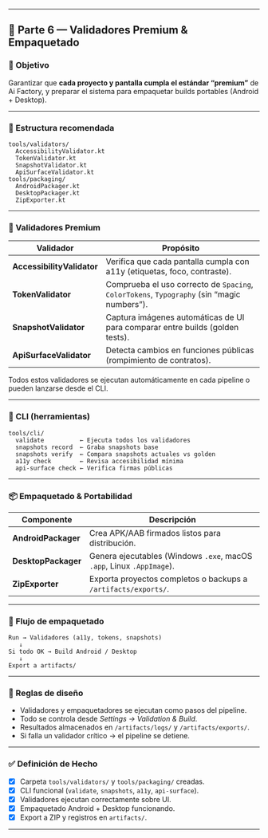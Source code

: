 
---

## 🧪 Parte 6 — Validadores Premium & Empaquetado

### 🎯 Objetivo

Garantizar que **cada proyecto y pantalla cumpla el estándar “premium”** de Ai Factory,
y preparar el sistema para empaquetar builds portables (Android + Desktop).

---

### 📁 Estructura recomendada

```
tools/validators/
  AccessibilityValidator.kt
  TokenValidator.kt
  SnapshotValidator.kt
  ApiSurfaceValidator.kt
tools/packaging/
  AndroidPackager.kt
  DesktopPackager.kt
  ZipExporter.kt
```

---

### 🧩 Validadores Premium

| Validador                  | Propósito                                                                                  |
| -------------------------- | ------------------------------------------------------------------------------------------ |
| **AccessibilityValidator** | Verifica que cada pantalla cumpla con a11y (etiquetas, foco, contraste).                   |
| **TokenValidator**         | Comprueba el uso correcto de `Spacing`, `ColorTokens`, `Typography` (sin “magic numbers”). |
| **SnapshotValidator**      | Captura imágenes automáticas de UI para comparar entre builds (golden tests).              |
| **ApiSurfaceValidator**    | Detecta cambios en funciones públicas (rompimiento de contratos).                          |

Todos estos validadores se ejecutan automáticamente en cada pipeline o pueden lanzarse desde el CLI.

---

### 🧰 CLI (herramientas)

```
tools/cli/
  validate          ← Ejecuta todos los validadores
  snapshots record  ← Graba snapshots base
  snapshots verify  ← Compara snapshots actuales vs golden
  a11y check        ← Revisa accesibilidad mínima
  api-surface check ← Verifica firmas públicas
```

---

### 📦 Empaquetado & Portabilidad

| Componente          | Descripción                                                           |
| ------------------- | --------------------------------------------------------------------- |
| **AndroidPackager** | Crea APK/AAB firmados listos para distribución.                       |
| **DesktopPackager** | Genera ejecutables (Windows `.exe`, macOS `.app`, Linux `.AppImage`). |
| **ZipExporter**     | Exporta proyectos completos o backups a `/artifacts/exports/`.        |

---

### 🧱 Flujo de empaquetado

```
Run → Validadores (a11y, tokens, snapshots)
   ↓
Si todo OK → Build Android / Desktop
   ↓
Export a artifacts/
```

---

### 🧩 Reglas de diseño

* Validadores y empaquetadores se ejecutan como pasos del pipeline.
* Todo se controla desde *Settings → Validation & Build*.
* Resultados almacenados en `/artifacts/logs/` y `/artifacts/exports/`.
* Si falla un validador crítico → el pipeline se detiene.

---

### ✅ Definición de Hecho

* [x] Carpeta `tools/validators/` y `tools/packaging/` creadas.
* [x] CLI funcional (`validate`, `snapshots`, `a11y`, `api-surface`).
* [x] Validadores ejecutan correctamente sobre UI.
* [x] Empaquetado Android + Desktop funcionando.
* [x] Export a ZIP y registros en `artifacts/`.

---
